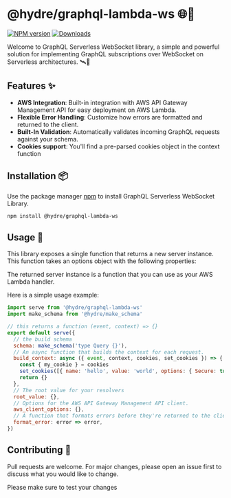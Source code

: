 # @hydre/graphql-lambda-ws 🌐🚀

[![NPM version](https://img.shields.io/npm/v/hydre/graphql-lambda-ws.svg?style=flat-square)](https://www.npmjs.com/package/graphql_serverless_websocket)
[![Downloads](https://img.shields.io/npm/dm/@hydre/graphql-lambda-ws.svg?style=flat-square)](https://www.npmjs.com/package/graphql_serverless_websocket)

Welcome to GraphQL Serverless WebSocket library, a simple and powerful solution for implementing GraphQL subscriptions over WebSocket on Serverless architectures. 🛰️🌟

## Features ✨

- **AWS Integration**: Built-in integration with AWS API Gateway Management API for easy deployment on AWS Lambda.
- **Flexible Error Handling**: Customize how errors are formatted and returned to the client.
- **Built-In Validation**: Automatically validates incoming GraphQL requests against your schema.
- **Cookies support**: You'll find a pre-parsed cookies object in the context function

## Installation 📦

Use the package manager [npm](https://www.npmjs.com/) to install GraphQL Serverless WebSocket Library.

```bash
npm install @hydre/graphql-lambda-ws
```

## Usage 🚀

This library exposes a single function that returns a new server instance. This function takes an options object with the following properties:

The returned server instance is a function that you can use as your AWS Lambda handler.

Here is a simple usage example:

```javascript
import serve from '@hydre/graphql-lambda-ws'
import make_schema from '@hydre/make_schema'

// this returns a function (event, context) => {}
export default serve({
  // the build schema
  schema: make_schema('type Query {}'),
  // An async function that builds the context for each request.
  build_context: async ({ event, context, cookies, set_cookies }) => {
    const { my_cookie } = cookies
    set_cookies([{ name: 'hello', value: 'world', options: { Secure: true } }])
    return {}
  },
  // The root value for your resolvers
  root_value: {},
  // Options for the AWS API Gateway Management API client.
  aws_client_options: {},
  // A function that formats errors before they're returned to the client.
  format_error: error => error,
})
```

## Contributing 🤝

Pull requests are welcome. For major changes, please open an issue first to discuss what you would like to change.

Please make sure to test your changes
